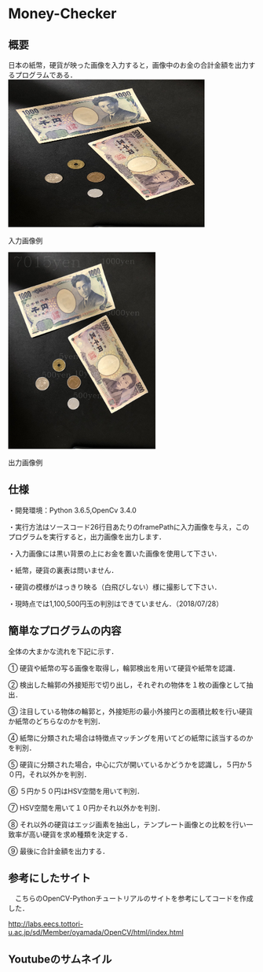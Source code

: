 # Money-Checker

## 概要
日本の紙幣，硬貨が映った画像を入力すると，画像中のお金の合計金額を出力するプログラムである．
<img src="https://github.com/kake0915/Money-Checker/blob/master/images/coins2.JPG" width="400" height="300" alt="inputImage" title="入力画像例">

入力画像例

<img src="https://github.com/kake0915/Money-Checker/blob/master/images/imageOut/coins2.jpg" width="300" height="400" alt="outputImage" title="出力画像例">

出力画像例

## 仕様
・開発環境：Python 3.6.5,OpenCv 3.4.0

・実行方法はソースコード26行目あたりのframePathに入力画像を与え，このプログラムを実行すると，出力画像を出力します．

・入力画像には黒い背景の上にお金を置いた画像を使用して下さい．

・紙幣，硬貨の裏表は問いません．

・硬貨の模様がはっきり映る（白飛びしない）様に撮影して下さい．

・現時点では1,100,500円玉の判別はできていません．（2018/07/28）

## 簡単なプログラムの内容

全体の大まかな流れを下記に示す．

①	硬貨や紙幣の写る画像を取得し，輪郭検出を用いて硬貨や紙幣を認識．

②	検出した輪郭の外接矩形で切り出し，それぞれの物体を１枚の画像として抽出．

③	注目している物体の輪郭と，外接矩形の最小外接円との面積比較を行い硬貨か紙幣のどちらなのかを判別．

④	紙幣に分類された場合は特徴点マッチングを用いてどの紙幣に該当するのかを判別．

⑤	硬貨に分類された場合，中心に穴が開いているかどうかを認識し，５円か５０円，それ以外かを判別．

⑥	５円か５０円はHSV空間を用いて判別．

⑦	HSV空間を用いて１０円かそれ以外かを判別．

⑧	それ以外の硬貨はエッジ画素を抽出し，テンプレート画像との比較を行い一致率が高い硬貨を求め種類を決定する．

⑨	最後に合計金額を出力する．


## 参考にしたサイト

　こちらのOpenCV-Pythonチュートリアルのサイトを参考にしてコードを作成した．

http://labs.eecs.tottori-u.ac.jp/sd/Member/oyamada/OpenCV/html/index.html


## Youtubeのサムネイル




